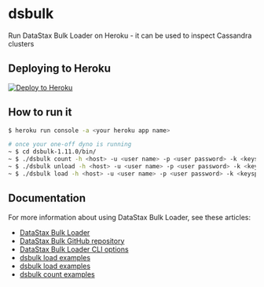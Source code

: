 # dsbulk
Run DataStax Bulk Loader on Heroku - it can be used to inspect Cassandra clusters

## Deploying to Heroku

[![Deploy to Heroku](https://www.herokucdn.com/deploy/button.svg)](https://heroku.com/deploy)

## How to run it

```sh
$ heroku run console -a <your heroku app name>

# once your one-off dyno is running
~ $ cd dsbulk-1.11.0/bin/
~ $ ./dsbulk count -h <host> -u <user name> -p <user password> -k <keyspace> -t <table> 
~ $ ./dsbulk unload -h <host> -u <user name> -p <user password> -k <keyspace> -t <table>
~ $ ./dsbulk load -h <host> -u <user name> -p <user password> -k <keyspace> -t <table> 
```

## Documentation

For more information about using DataStax Bulk Loader, see these articles:

- [DataStax Bulk Loader](https://downloads.datastax.com/#bulk-loader)
- [DataStax Bulk GitHub repository](https://github.com/datastax/dsbulk)
- [DataStax Bulk Loader CLI options](https://docs.datastax.com/en/dsbulk/docs/reference/reference-index.html)
- [dsbulk load examples](https://docs.datastax.com/en/dsbulk/docs/reference/load.html#dsbulk-load-examples)
- [dsbulk load examples](https://docs.datastax.com/en/dsbulk/docs/reference/unload.html#dsbulk-unload-examples)
- [dsbulk count examples](https://docs.datastax.com/en/dsbulk/docs/reference/count-examples.html#dsbulk-count-example)